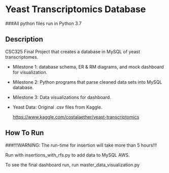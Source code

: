 # Yeast Transcriptomics Database
###All python files run in Python 3.7
## Description
CSC325 Final Project that creates a database in MySQL of yeast transcriptomes.

- Milestone 1: database schema, ER & RM diagrams, and mock dashboard for visualization.

- Milestone 2: Python programs that parse cleaned data sets into MySQL database.

- Milestone 3: Data visualizations for dashboard.

- Yeast Data: Original .csv files from Kaggle. 

    https://www.kaggle.com/costalaether/yeast-transcriptomics

## How To Run
###!!!WARNING: The run-time for insertion will take more than 5 hours!!!

Run with insertions_with_rfs.py to add data to MySQL AWS.

To see the final dashboard run, run master_data_visualization.py  
